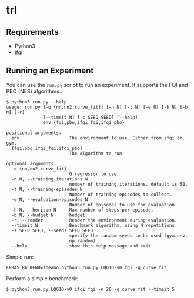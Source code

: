 # trl

## Requirements
* Python3
* [ifqi](https://github.com/teopir/ifqi/)

## Running an Experiment

You can use the `run.py` script to run an experiment. It supports the FQI and
PBO (NES) algorithms..
```
$ python3 run.py --help
usage: run.py [-q {nn,nn2,curve_fit}] [-n N] [-t N] [-e N] [-h N] [-b N] [-r]
              [--timeit N] [-s SEED SEED] [--help]
              env {fqi,pbo,ifqi_fqi,ifqi_pbo}

positional arguments:
  env                   The environment to use. Either from ifqi or gym.
  {fqi,pbo,ifqi_fqi,ifqi_pbo}
                        The algorithm to run

optional arguments:
  -q {nn,nn2,curve_fit}
                        Q regressor to use
  -n N, --training-iterations N
                        number of training iterations. default is 50.
  -t N, --training-episodes N
                        Number of training episodes to collect.
  -e N, --evaluation-episodes N
                        Number of episodes to use for evaluation.
  -h N, --horizon N     Max number of steps per episode.
  -b N, --budget N      budget
  -r, --render          Render the environment during evaluation.
  --timeit N            Benchmark algorithm, using N repetitions
  -s SEED SEED, --seeds SEED SEED
                        specify the random seeds to be used (gym.env,
                        np.random)
  --help                show this help message and exit
```

Simple run:
```
KERAS_BACKEND=theano python3 run.py LQG1D-v0 fqi -q curve_fit
```

Perform a simple benchmark:
```
$ python3 run.py LQG1D-v0 ifqi_fqi -n 20 -q curve_fit --timeit 5
```
